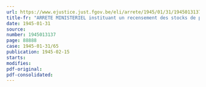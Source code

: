 ```yaml
---
url: https://www.ejustice.just.fgov.be/eli/arrete/1945/01/31/1945013137/justel
title-fr: "ARRETE MINISTERIEL instituant un recensement des stocks de produits métallurgiques"
date: 1945-01-31
source:
number: 1945013137
page: 88888
case: 1945-01-31/65
publication: 1945-02-15
starts:
modifies:
pdf-original:
pdf-consolidated:
---
```


